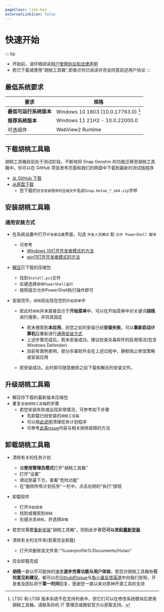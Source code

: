 ```yaml
---
pageClass: link-box
externalLinkIcon: false
---
```

# 快速开始
   
::: tip
- 开始前，请仔细阅读[用户使用协议和法律声明](http://law.cn-emsc.com/)
- 若已下载或使用"胡桃工具箱",即表示你已阅读并完全同意前述用户协议
:::   
   
## 最低系统要求
|要求|规格|
|-|-|
|**最低可运行系统版本**|Windows 10 1803 (10.0.17763.0) [^first]|
|**推荐系统版本**|Windows 11 21H2 - 10.0.22000.0|
|可选组件|WebView2 Runtime|


## 下载胡桃工具箱

胡桃工具箱目前处于测试阶段，不断地将 Snap Genshin 的功能迁移至胡桃工具箱中。你可以在 GitHub 项目发布页面和我们的网盘中下载到最新的测试版程序
- [从 GitHub 下载 ](https://github.com/DGP-Studio/Snap.Hutao/releases/)
- [从网盘下载](https://cloud.06dn.com/s/pkAJUg)
  - 您下载的`包含安装程序的压缩文件`名如`Snap.Hutao_*_x64.zip`字样

## 安装胡桃工具箱  
  
### 通用安装方式
- 在系统设置中打开`开发者设置`界面，勾选 `开发人员模式` 和 `允许 PowerShell 脚本`
   - 可参考
      - [Windows 10打开开发者模式的方法](https://jingyan.baidu.com/article/49711c6175e009bb441b7cf3.html)
      - [win11打开开发者模式的方法](https://jingyan.baidu.com/article/0bc808fc2923805ad485b9a4.html)  
    
- [解压](https://docs.qq.com/doc/p/512fe60f41cdf76b960c304ee529f8f666dc04a6)已下载的压缩包
   - 找到`Install.ps1`文件
   - 右键选择`使用PowerShell运行`
   - 按照提示允许PowerShell执行操作即可  
   
- 安装完毕，`胡桃`将出现在您的`开始菜单`中
   - 若此时`胡桃`并未直接显示于**开始菜单**中，可以在开始菜单中对关键词**胡桃**进行搜索，并将其固定
      - 若未搜索到**本应用**，则您之前的安装已经**安装失败**，可以**重新启动计算机**后重新进行[通用安装方式](https://hut.ao/quick-start.html#%E9%80%9A%E7%94%A8%E5%AE%89%E8%A3%85%E6%96%B9%E5%BC%8F)
      - 上述步骤完成后，若未安装成功，建议检查杀毒软件的启用情况(包含Windows Defender)
      - 目前有案例表明，部分杀毒软件会在上述过程中，静默阻止修改策略或安装应用  
      
   - 若安装成功，此时即可随意删除之前下载和解压的安装文件。  
   
## 升级胡桃工具箱  
   
- 解压你下载的最新版本压缩包
- 重复`安装胡桃工具箱`的步骤
   - 若您安装失败或出现异常情况，可参考如下步骤
      - 先卸载已经安装的`胡桃工具箱`
      - 可以按[此说明](https://hut.ao/FAQ/most-frequent-questions.html#%E5%BC%B9%E5%87%BA%E9%9C%80%E8%A6%81%E4%BD%BF%E7%94%A8%E6%96%B0%E5%BA%94%E7%94%A8%E7%9A%84%E5%AF%B9%E8%AF%9D%E6%A1%86)清理任务计划程序
      - 可参考[此条issue](https://github.com/DGP-Studio/Snap.Hutao/issues/201)内容与相关排除故障的方法

## 卸载胡桃工具箱  
    
- 清除有关的任务计划
   - 请**使用管理员模式**打开"胡桃工具箱"
   - 打开"设置"
   - 滑动至最下方，查看"危险功能"
   - 在"删除所有计划任务"一栏中，点击右侧的"执行"按钮  
    
- 卸载软件
   - 打开`开始菜单`
   - 找到或搜索到`胡桃`
   - 右键点击`胡桃`，并选择`卸载`  
  
- 若您仅需要[重新安装](https://hut.ao/quick-start.html#%E9%80%9A%E7%94%A8%E5%AE%89%E8%A3%85%E6%96%B9%E5%BC%8F)"胡桃工具箱"，则到此步骤**已可以发起[重新安装](https://hut.ao/quick-start.html#%E9%80%9A%E7%94%A8%E5%AE%89%E8%A3%85%E6%96%B9%E5%BC%8F)**  
  
- 清除有关的文件夹(若需完全卸载)  
   - 打开并删除该文件夹:"%userprofile%/Documents/Hutao"  
           
- 完全卸载完成  
           
- **胡桃**一直以尽可能快的速度**逐步完善功能与用户体验**，若您对胡桃工具箱有**任何意见和建议**，都可以在[Github的issue](https://github.com/DGP-Studio/Snap.Hutao/issues/new/choose)与[兔小巢反馈渠道](https://support.qq.com/product/451231)中向我们告知，开发者及团队将于**第一时间**回复，感谢您一直以来对原神开源工具的支持  
           
           
[^first]: LTSC 和 LTSB 版本系统不在支持列表中，但它们可以在修改系统模块后使用胡桃工具箱。请联系你的 IT 管理员或微软官方以获取支持。  
           
